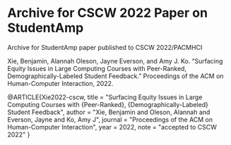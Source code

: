 # Archive for CSCW 2022 Paper on StudentAmp
Archive for StudentAmp paper published to CSCW 2022/PACMHCI


Xie, Benjamin, Alannah Oleson, Jayne Everson, and Amy J. Ko. “Surfacing Equity Issues in Large Computing Courses with Peer-Ranked, Demographically-Labeled Student Feedback.” Proceedings of the ACM on Human-Computer Interaction, 2022.

@ARTICLE{Xie2022-cscw,
  title   = "Surfacing Equity Issues in Large Computing Courses with
             {Peer-Ranked}, {Demographically-Labeled} Student Feedback",
  author  = "Xie, Benjamin and Oleson, Alannah and Everson, Jayne and Ko, Amy J",
  journal = "Proceedings of the ACM on Human-Computer Interaction",
  year    =  2022,
  note    = "accepted to CSCW 2022"
}
